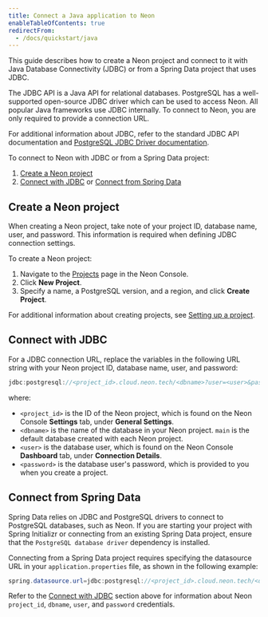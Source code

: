 ```yaml
---
title: Connect a Java application to Neon
enableTableOfContents: true
redirectFrom:
  - /docs/quickstart/java
---
```


This guide describes how to create a Neon project and connect to it with Java Database Connectivity (JDBC) or from a Spring Data project that uses JDBC.

The JDBC API is a Java API for relational databases. PostgreSQL has a well-supported open-source JDBC driver which can be used to access Neon. All popular Java frameworks use JDBC internally. To connect to Neon, you are only required to provide a connection URL.

For additional information about JDBC, refer to the standard JDBC API documentation and [PostgreSQL JDBC Driver documentation](https://jdbc.postgresql.org/documentation/head/index.html).

To connect to Neon with JDBC or from a Spring Data project:

1. [Create a Neon project](#create-a-neon-project)
2. [Connect with JDBC](#configure-go-project-connection-settings) or [Connect from Spring Data](#connect-from-spring-data)

## Create a Neon project

When creating a Neon project, take note of your project ID, database name, user, and password. This information is required when defining JDBC connection settings.

To create a Neon project:

1. Navigate to the [Projects](https://console.neon.tech/app/projects) page in the Neon Console.
2. Click **New Project**.
3. Specify a name, a PostgreSQL version, and a region, and click **Create Project**.

For additional information about creating projects, see [Setting up a project](/docs/get-started-with-neon/setting-up-a-project).

## Connect with JDBC

For a JDBC connection URL, replace the variables in the following URL string with your Neon project ID, database name, user, and password:

```java
jdbc:postgresql://<project_id>.cloud.neon.tech/<dbname>?user=<user>&password=<password>
```

where:

- `<project_id>` is the ID of the Neon project, which is found on the Neon Console **Settings** tab, under **General Settings**.
- `<dbname>` is the name of the database in your Neon project. `main` is the default database created with each Neon project.
- `<user>` is the database user, which is found on the Neon Console **Dashboard** tab, under **Connection Details**.
- `<password>` is the database user's password, which is provided to you when you create a project.

## Connect from Spring Data

Spring Data relies on JDBC and PostgreSQL drivers to connect to PostgreSQL databases, such as Neon. If you are starting your project with Spring Initializr or connecting from an existing Spring Data project, ensure that the `PostgreSQL database driver` dependency is installed.

Connecting from a Spring Data project requires specifying the datasource URL in your `application.properties` file, as shown in the following example:

```java
spring.datasource.url=jdbc:postgresql://<project_id>.cloud.neon.tech/<dbname>?user=<user>&password=<password>
```

Refer to the [Connect with JDBC](#connect-with-jdbc) section above for information about Neon `project_id`, `dbname`, `user`, and `password` credentials.
